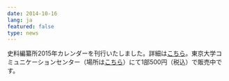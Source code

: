 ```yaml
---
date: 2014-10-16
lang: ja
featured: false
type: news
---
```

史料編纂所2015年カレンダーを刊行いたしました。詳細は<a href="/news/2014/event_20141016.pdf" target="_blank">こちら</a>。東京大学コミュニケーションセンター（場所は<a href="http://www.u-tokyo.ac.jp/campusmap/cam01_00_24_j.html" target="_blank">こちら</a>）にて1部500円（税込）で販売中です。
